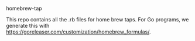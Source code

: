 homebrew-tap

This repo contains all the .rb files for home brew taps. For Go programs, we
generate this with https://goreleaser.com/customization/homebrew_formulas/.
